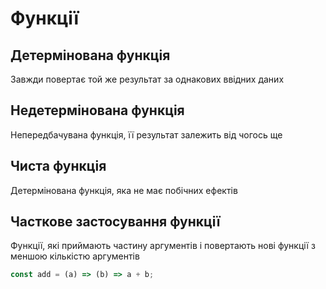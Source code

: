 # Функції

## Детермінована функція

Завжди повертає той же результат за однакових ввідних даних

## Недетермінована функція

Непередбачувана функція, її результат залежить від чогось ще

## Чиста функція

Детермінована функція, яка не має побічних ефектів

## Часткове застосування функції

Функції, які приймають частину аргументів і повертають нові функції з меншою кількістю аргументів

```js
const add = (a) => (b) => a + b;
```
